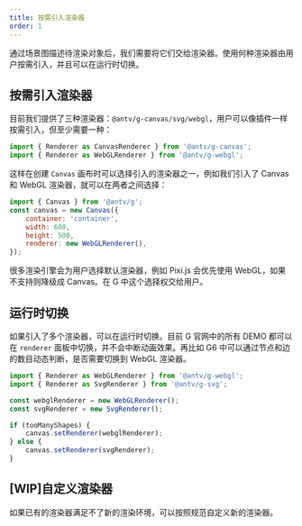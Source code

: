```yaml
---
title: 按需引入渲染器
order: 1
---
```


通过场景图描述待渲染对象后，我们需要将它们交给渲染器。使用何种渲染器由用户按需引入，并且可以在运行时切换。

## 按需引入渲染器

目前我们提供了三种渲染器：`@antv/g-canvas/svg/webgl`，用户可以像插件一样按需引入，但至少需要一种：

```js
import { Renderer as CanvasRenderer } from '@antv/g-canvas';
import { Renderer as WebGLRenderer } from '@antv/g-webgl';
```

这样在创建 `Canvas` 画布时可以选择引入的渲染器之一，例如我们引入了 Canvas 和 WebGL 渲染器，就可以在两者之间选择：

```js
import { Canvas } from '@antv/g';
const canvas = new Canvas({
    container: 'container',
    width: 600,
    height: 500,
    renderer: new WebGLRenderer(),
});
```

很多渲染引擎会为用户选择默认渲染器，例如 Pixi.js 会优先使用 WebGL，如果不支持则降级成 Canvas。在 G 中这个选择权交给用户。

## 运行时切换

如果引入了多个渲染器，可以在运行时切换。目前 G 官网中的所有 DEMO 都可以在 `renderer` 面板中切换，并不会中断动画效果。再比如 G6 中可以通过节点和边的数目动态判断，是否需要切换到 WebGL 渲染器。

```js
import { Renderer as WebGLRenderer } from '@antv/g-webgl';
import { Renderer as SvgRenderer } from '@antv/g-svg';

const webglRenderer = new WebGLRenderer();
const svgRenderer = new SvgRenderer();

if (tooManyShapes) {
    canvas.setRenderer(webglRenderer);
} else {
    canvas.setRenderer(svgRenderer);
}
```

## [WIP]自定义渲染器

如果已有的渲染器满足不了新的渲染环境，可以按照规范自定义新的渲染器。

